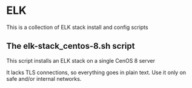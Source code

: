 # ELK
This is a collection of ELK stack install and config scripts

## The elk-stack_centos-8.sh script
This script installs an ELK stack on a single CenOS 8 server

It lacks TLS connections, so everything goes in plain text. Use it only on safe and/or internal networks.
